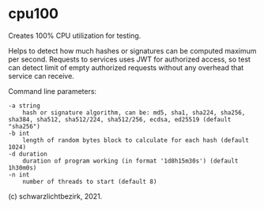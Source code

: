 # cpu100

Creates 100% CPU utilization for testing.

Helps to detect how much hashes or signatures can be computed maximum per second. Requests to services uses JWT for authorized access, so test can detect limit of empty authorized requests without any overhead that service can receive.

Command line parameters:

    -a string
        hash or signature algorithm, can be: md5, sha1, sha224, sha256, sha384, sha512, sha512/224, sha512/256, ecdsa, ed25519 (default "sha256")
    -b int
        length of random bytes block to calculate for each hash (default 1024)
    -d duration
        duration of program working (in format '1d8h15m30s') (default 1h30m0s)
    -n int
        number of threads to start (default 8)

(c) schwarzlichtbezirk, 2021.
